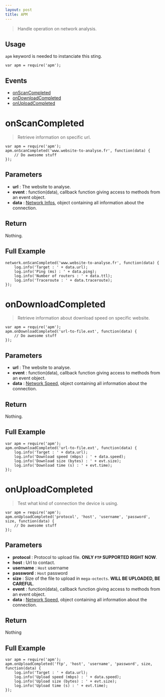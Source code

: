 ```yaml
---
layout: post
title: APM
---
```


> Handle operation on network analysis.

Usage
-----

`apm` keyword is needed to instanciate this sting.

	var apm = require('apm');

Events
------

- [onScanCompleted](#onscancompleted)
- [onDownloadCompleted](#ondownloadcompleted)
- [onUploadCompleted](#onuploadcompleted)

onScanCompleted
===============

> Retrieve information on specific url.

    var apm = require('apm');
    apm.onScanCompleted('www.website-to-analyse.fr', function(data) {
        // Do awesome stuff
    });

Parameters
----------

- __url__ : The website to analyse.
- __event__ : function(data), callback function giving access to methods from an event object. 
- __data__ : [Network Infos](apmData.html), object containing all information about the connection.

Return
------

Nothing.

Full Example
------------

    network.onScanCompleted('www.website-to-analyse.fr', function(data) {
        log.info('Target : ' + data.url);
        log.info('Ping (ms) : ' + data.ping);
        log.info('Number of routers : ' + data.ttl);
        log.info('Traceroute : ' + data.traceroute);        
    });
  
  
onDownloadCompleted
===================

> Retrieve information about download speed on specific website.

    var apm = require('apm');
    apm.onDownloadCompleted('url-to-file.ext', function(data) {
        // Do awesome stuff
    });

Parameters
----------

- __url__ : The website to analyse.
- __event__ : function(data), callback function giving access to methods from an event object. 
- __data__ : [Network Speed](apmSpeedData.html), object containing all information about the connection.

Return
------

Nothing.

Full Example
------------

    var apm = require('apm');
    apm.onDownloadCompleted('url-to-file.ext', function(data) {
        log.info('Target : ' + data.url);
        log.info('Download speed (mbps) : ' + data.speed); 
        log.info('Download size (bytes) : ' + evt.size);
        log.info('Download time (s) : ' + evt.time);
    });

onUploadCompleted
=================

> Test what kind of connection the device is using.

    var apm = require('apm');
    apm.onUploadCompleted('protocol', 'host', 'username', 'password', size, function(data) {
        // Do awesome stuff
    });

Parameters
----------

- __protocol__ : Protocol to upload file. __ONLY `FTP` SUPPORTED RIGHT NOW__.
- __host__ : Url to contact.
- __username__ : `Host` username
- __password__ : `Host` password
- __size__ : Size of the file to upload in `mega-octects`. __WILL BE UPLOADED, BE CAREFUL__.
- __event__ : function(data), callback function giving access to methods from an event object. 
- __data__ : [Network Speed](apmSpeedData.html), object containing all information about the connection.

Return
------

Nothing

Full Example
------------

    var apm = require('apm');
    apm.onUploadCompleted('ftp', 'host', 'username', 'password', size, function(data) {
        log.info('Target : ' + data.url);
        log.info('Upload speed (mbps) : ' + data.speed);
        log.info('Upload size (bytes) : ' + evt.size);
        log.info('Upload time (s) : ' + evt.time);
    });
